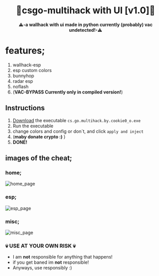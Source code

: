 <div align=center>
  
  # 💎csgo-multihack with UI [v1.0]💎
  
  **⚠️-a wallhack with ui made in python currently (probably) vac undetected!-⚠️** 
  
</div>


# features;
1. wallhack-esp
2. esp custom colors
3. bunnyhop
4. radar esp
5. noflash
6. (**VAC-BYPASS Currently only in compiled version!**)

## Instructions
1. [Download]() the executable `cs.go.multihack.by.cookie0_o.exe`
2. Run the executable 
3. change colors and config or don´t, and click `apply and inject`
4. (**maby donate crypto :)** )
5. **DONE!**

## images of the cheat;
### home;
![home_page](https://user-images.githubusercontent.com/81589649/154546499-622c08f7-1898-49f0-81e2-e8b0ed4bec80.png)
### esp;
![esp_page](https://user-images.githubusercontent.com/81589649/154546527-736130ee-5dc4-4f2c-860e-d80a086b1c36.png)
### misc;
![misc_page](https://user-images.githubusercontent.com/81589649/154546543-0826de62-dbff-4bd6-bd5c-a4d70f0ddf9d.png)

### 💀 USE AT YOUR OWN RISK 💀
- I am **not** responsible for anything that happens!
- if you get baned im **not** responsible!
- Anyways, use responsibly :)
 
